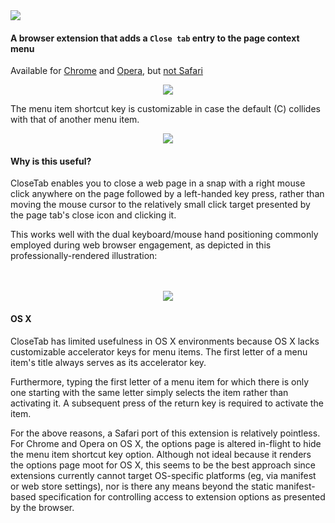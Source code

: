 <img src="http://hansifer.com/hosted-assets/closetab/githubTitle.png">

#### A browser extension that adds a `Close tab` entry to the page context menu

Available for [Chrome](https://chrome.google.com/webstore/detail/closetab/lnchemdcmhoccciihokpdkkekmnejfhj) and [Opera](https://addons.opera.com/en/extensions/details/closetab/), but [not Safari](#osx)

<div align="center"><img src="http://hansifer.com/hosted-assets/closetab/screenshot_chrome.png"></div>

The menu item shortcut key is customizable in case the default (C) collides with that of another menu item.

<div align="center"><img src="http://hansifer.com/hosted-assets/closetab/options.png"></div>

#### Why is this useful?

CloseTab enables you to close a web page in a snap with a right mouse click anywhere on the page followed by a left-handed key press, rather than moving the mouse cursor to the relatively small click target presented by the page tab's close icon and clicking it.

This works well with the dual keyboard/mouse hand positioning commonly employed during web browser engagement, as depicted in this professionally-rendered illustration:

<div>&nbsp;</div>
<div>&nbsp;</div>

<div align="center"><img src="http://hansifer.com/hosted-assets/closetab/hand_positioning.jpg"></div>

#### OS X<a name="osx"></a>

CloseTab has limited usefulness in OS X environments because OS X lacks customizable accelerator keys for menu items. The first letter of a menu item's title always serves as its accelerator key. 

Furthermore, typing the first letter of a menu item for which there is only one starting with the same letter simply selects the item rather than activating it. A subsequent press of the return key is required to activate the item.

For the above reasons, a Safari port of this extension is relatively pointless. For Chrome and Opera on OS X, the options page is altered in-flight to hide the menu item shortcut key option. Although not ideal because it renders the options page moot for OS X, this seems to be the best approach since extensions currently cannot target OS-specific platforms (eg, via manifest or web store settings), nor is there any means beyond the static manifest-based specification for controlling access to extension options as presented by the browser.
